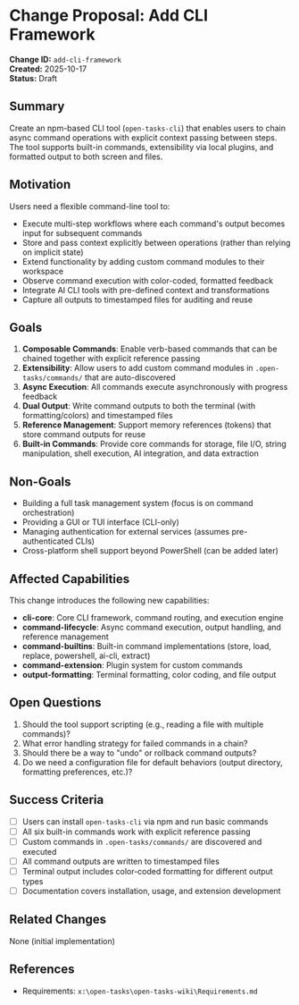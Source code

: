 # Change Proposal: Add CLI Framework

**Change ID:** `add-cli-framework`  
**Created:** 2025-10-17  
**Status:** Draft

## Summary

Create an npm-based CLI tool (`open-tasks-cli`) that enables users to chain async command operations with explicit context passing between steps. The tool supports built-in commands, extensibility via local plugins, and formatted output to both screen and files.

## Motivation

Users need a flexible command-line tool to:
- Execute multi-step workflows where each command's output becomes input for subsequent commands
- Store and pass context explicitly between operations (rather than relying on implicit state)
- Extend functionality by adding custom command modules to their workspace
- Observe command execution with color-coded, formatted feedback
- Integrate AI CLI tools with pre-defined context and transformations
- Capture all outputs to timestamped files for auditing and reuse

## Goals

1. **Composable Commands**: Enable verb-based commands that can be chained together with explicit reference passing
2. **Extensibility**: Allow users to add custom command modules in `.open-tasks/commands/` that are auto-discovered
3. **Async Execution**: All commands execute asynchronously with progress feedback
4. **Dual Output**: Write command outputs to both the terminal (with formatting/colors) and timestamped files
5. **Reference Management**: Support memory references (tokens) that store command outputs for reuse
6. **Built-in Commands**: Provide core commands for storage, file I/O, string manipulation, shell execution, AI integration, and data extraction

## Non-Goals

- Building a full task management system (focus is on command orchestration)
- Providing a GUI or TUI interface (CLI-only)
- Managing authentication for external services (assumes pre-authenticated CLIs)
- Cross-platform shell support beyond PowerShell (can be added later)

## Affected Capabilities

This change introduces the following new capabilities:

- **cli-core**: Core CLI framework, command routing, and execution engine
- **command-lifecycle**: Async command execution, output handling, and reference management
- **command-builtins**: Built-in command implementations (store, load, replace, powershell, ai-cli, extract)
- **command-extension**: Plugin system for custom commands
- **output-formatting**: Terminal formatting, color coding, and file output

## Open Questions

1. Should the tool support scripting (e.g., reading a file with multiple commands)?
2. What error handling strategy for failed commands in a chain?
3. Should there be a way to "undo" or rollback command outputs?
4. Do we need a configuration file for default behaviors (output directory, formatting preferences, etc.)?

## Success Criteria

- [ ] Users can install `open-tasks-cli` via npm and run basic commands
- [ ] All six built-in commands work with explicit reference passing
- [ ] Custom commands in `.open-tasks/commands/` are discovered and executed
- [ ] All command outputs are written to timestamped files
- [ ] Terminal output includes color-coded formatting for different output types
- [ ] Documentation covers installation, usage, and extension development

## Related Changes

None (initial implementation)

## References

- Requirements: `x:\open-tasks\open-tasks-wiki\Requirements.md`
